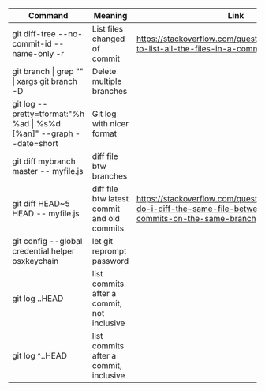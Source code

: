 | Command                                                              | Meaning                                     | Link                                                                                                                     |
| -------------------------------------------------------------------- | ------------------------------------------- | ------------------------------------------------------------------------------------------------------------------------ |
| git diff-tree --no-commit-id --name-only -r <commit hash>            | List files changed of commit                | https://stackoverflow.com/questions/424071/how-to-list-all-the-files-in-a-commit                                         |
| git branch \| grep "<pattern>" \| xargs git branch -D                | Delete multiple branches                    |                                                                                                                          |
| git log --pretty=tformat:"%h %ad \| %s%d [%an]" --graph --date=short | Git log with nicer format                   |                                                                                                                          |
| git diff mybranch master -- myfile.js                                | diff file btw branches                      |                                                                                                                          |
| git diff HEAD~5 HEAD -- myfile.js                                    | diff file btw latest commit and old commits | https://stackoverflow.com/questions/3338126/how-do-i-diff-the-same-file-between-two-different-commits-on-the-same-branch |
| git config --global credential.helper osxkeychain                    | let git reprompt password                   |                                                                                                                          |
| git log <commit hash>..HEAD                                          | list commits after a commit, not inclusive  |                                                                                                                          |
| git log <commit hash>^..HEAD                                         | list commits after a commit, inclusive      |                                                                                                                          |
